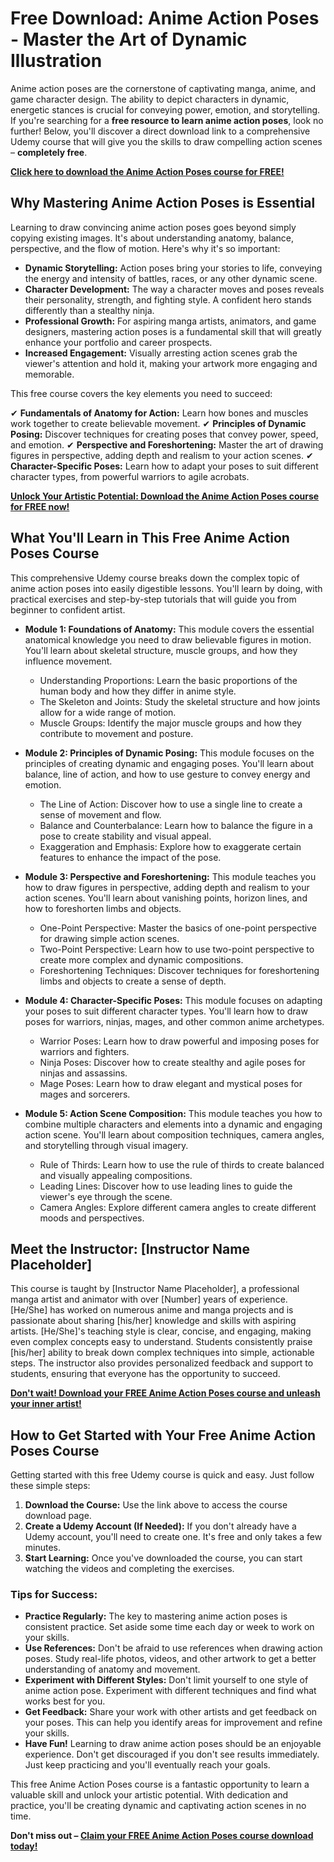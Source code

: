 # Free Download: Anime Action Poses - Master the Art of Dynamic Illustration

Anime action poses are the cornerstone of captivating manga, anime, and game character design. The ability to depict characters in dynamic, energetic stances is crucial for conveying power, emotion, and storytelling. If you're searching for a **free resource to learn anime action poses**, look no further! Below, you'll discover a direct download link to a comprehensive Udemy course that will give you the skills to draw compelling action scenes – **completely free**.

[**Click here to download the Anime Action Poses course for FREE!**](https://udemywork.com/anime-action-poses)

## Why Mastering Anime Action Poses is Essential

Learning to draw convincing anime action poses goes beyond simply copying existing images. It's about understanding anatomy, balance, perspective, and the flow of motion. Here's why it's so important:

*   **Dynamic Storytelling:** Action poses bring your stories to life, conveying the energy and intensity of battles, races, or any other dynamic scene.
*   **Character Development:** The way a character moves and poses reveals their personality, strength, and fighting style. A confident hero stands differently than a stealthy ninja.
*   **Professional Growth:** For aspiring manga artists, animators, and game designers, mastering action poses is a fundamental skill that will greatly enhance your portfolio and career prospects.
*   **Increased Engagement:** Visually arresting action scenes grab the viewer's attention and hold it, making your artwork more engaging and memorable.

This free course covers the key elements you need to succeed:

✔ **Fundamentals of Anatomy for Action:** Learn how bones and muscles work together to create believable movement.
✔ **Principles of Dynamic Posing:** Discover techniques for creating poses that convey power, speed, and emotion.
✔ **Perspective and Foreshortening:** Master the art of drawing figures in perspective, adding depth and realism to your action scenes.
✔ **Character-Specific Poses:** Learn how to adapt your poses to suit different character types, from powerful warriors to agile acrobats.

[**Unlock Your Artistic Potential: Download the Anime Action Poses course for FREE now!**](https://udemywork.com/anime-action-poses)

## What You'll Learn in This Free Anime Action Poses Course

This comprehensive Udemy course breaks down the complex topic of anime action poses into easily digestible lessons. You'll learn by doing, with practical exercises and step-by-step tutorials that will guide you from beginner to confident artist.

*   **Module 1: Foundations of Anatomy:** This module covers the essential anatomical knowledge you need to draw believable figures in motion. You'll learn about skeletal structure, muscle groups, and how they influence movement.
    *   Understanding Proportions: Learn the basic proportions of the human body and how they differ in anime style.
    *   The Skeleton and Joints: Study the skeletal structure and how joints allow for a wide range of motion.
    *   Muscle Groups: Identify the major muscle groups and how they contribute to movement and posture.

*   **Module 2: Principles of Dynamic Posing:** This module focuses on the principles of creating dynamic and engaging poses. You'll learn about balance, line of action, and how to use gesture to convey energy and emotion.
    *   The Line of Action: Discover how to use a single line to create a sense of movement and flow.
    *   Balance and Counterbalance: Learn how to balance the figure in a pose to create stability and visual appeal.
    *   Exaggeration and Emphasis: Explore how to exaggerate certain features to enhance the impact of the pose.

*   **Module 3: Perspective and Foreshortening:** This module teaches you how to draw figures in perspective, adding depth and realism to your action scenes. You'll learn about vanishing points, horizon lines, and how to foreshorten limbs and objects.
    *   One-Point Perspective: Master the basics of one-point perspective for drawing simple action scenes.
    *   Two-Point Perspective: Learn how to use two-point perspective to create more complex and dynamic compositions.
    *   Foreshortening Techniques: Discover techniques for foreshortening limbs and objects to create a sense of depth.

*   **Module 4: Character-Specific Poses:** This module focuses on adapting your poses to suit different character types. You'll learn how to draw poses for warriors, ninjas, mages, and other common anime archetypes.
    *   Warrior Poses: Learn how to draw powerful and imposing poses for warriors and fighters.
    *   Ninja Poses: Discover how to create stealthy and agile poses for ninjas and assassins.
    *   Mage Poses: Learn how to draw elegant and mystical poses for mages and sorcerers.

*   **Module 5: Action Scene Composition:** This module teaches you how to combine multiple characters and elements into a dynamic and engaging action scene. You'll learn about composition techniques, camera angles, and storytelling through visual imagery.
    *   Rule of Thirds: Learn how to use the rule of thirds to create balanced and visually appealing compositions.
    *   Leading Lines: Discover how to use leading lines to guide the viewer's eye through the scene.
    *   Camera Angles: Explore different camera angles to create different moods and perspectives.

## Meet the Instructor: [Instructor Name Placeholder]

This course is taught by [Instructor Name Placeholder], a professional manga artist and animator with over [Number] years of experience. [He/She] has worked on numerous anime and manga projects and is passionate about sharing [his/her] knowledge and skills with aspiring artists. [He/She]'s teaching style is clear, concise, and engaging, making even complex concepts easy to understand. Students consistently praise [his/her] ability to break down complex techniques into simple, actionable steps. The instructor also provides personalized feedback and support to students, ensuring that everyone has the opportunity to succeed.

[**Don't wait! Download your FREE Anime Action Poses course and unleash your inner artist!**](https://udemywork.com/anime-action-poses)

## How to Get Started with Your Free Anime Action Poses Course

Getting started with this free Udemy course is quick and easy. Just follow these simple steps:

1.  **Download the Course:** Use the link above to access the course download page.
2.  **Create a Udemy Account (If Needed):** If you don't already have a Udemy account, you'll need to create one. It's free and only takes a few minutes.
3.  **Start Learning:** Once you've downloaded the course, you can start watching the videos and completing the exercises.

### Tips for Success:

*   **Practice Regularly:** The key to mastering anime action poses is consistent practice. Set aside some time each day or week to work on your skills.
*   **Use References:** Don't be afraid to use references when drawing action poses. Study real-life photos, videos, and other artwork to get a better understanding of anatomy and movement.
*   **Experiment with Different Styles:** Don't limit yourself to one style of anime action pose. Experiment with different techniques and find what works best for you.
*   **Get Feedback:** Share your work with other artists and get feedback on your poses. This can help you identify areas for improvement and refine your skills.
*   **Have Fun!** Learning to draw anime action poses should be an enjoyable experience. Don't get discouraged if you don't see results immediately. Just keep practicing and you'll eventually reach your goals.

This free Anime Action Poses course is a fantastic opportunity to learn a valuable skill and unlock your artistic potential. With dedication and practice, you'll be creating dynamic and captivating action scenes in no time.

**Don't miss out – [Claim your FREE Anime Action Poses course download today!](https://udemywork.com/anime-action-poses)**

